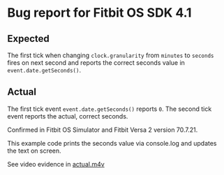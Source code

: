 # Bug report for Fitbit OS SDK 4.1

## Expected

The first tick when changing `clock.granularity` from `minutes` to `seconds` fires on next second and reports the correct seconds value in `event.date.getSeconds()`.

## Actual

The first tick event `event.date.getSeconds()` reports `0`. The second tick event reports the actual, correct seconds.

Confirmed in Fitbit OS Simulator and Fitbit Versa 2 version 70.7.21.

This example code prints the seconds value via console.log and updates the text on screen.

See video evidence in [actual.m4v](https://github.com/jeremiahlee/fitbit-first-tick-seconds-bug/blob/master/actual.m4v?raw=true)
